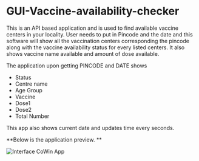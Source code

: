 # GUI-Vaccine-availability-checker
This is an API based application and is used to find available vaccine centers in your locality. User needs to put in Pincode and the date and this software will show all the vaccination centers corresponding the pincode along with the vaccine availability status for every listed centers. It also shows vaccine name available and amount of dose available.

The application upon getting PINCODE and DATE shows
- Status
- Centre name
- Age Group
- Vaccine 
- Dose1
- Dose2
- Total Number

This app also shows current date and updates time every seconds.

**Below is the application preview. **

![Interface CoWin App](https://user-images.githubusercontent.com/65466736/196213682-d920c7fc-4bf4-489d-935c-dee2ce00a3e1.png)
